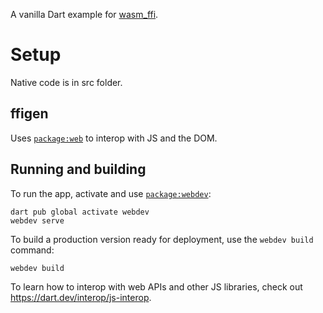 A vanilla Dart example for [wasm_ffi](https://pub.dev/packages/wasm_ffi).

# Setup

Native code is in src folder.

## ffigen

Uses [`package:web`](https://pub.dev/packages/web)
to interop with JS and the DOM.

## Running and building

To run the app,
activate and use [`package:webdev`](https://dart.dev/tools/webdev):

```
dart pub global activate webdev
webdev serve
```

To build a production version ready for deployment,
use the `webdev build` command:

```
webdev build
```

To learn how to interop with web APIs and other JS libraries,
check out https://dart.dev/interop/js-interop.
